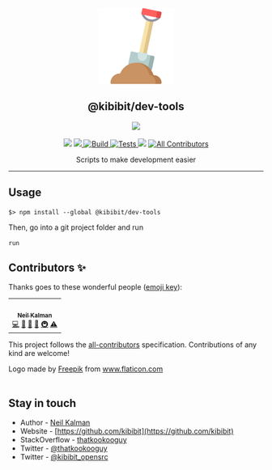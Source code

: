 <p align="center">
  <a href="https://github.com/Kibibit/dev-tools" target="blank"><img src="logo.png" width="150" ></a>
  <h2 align="center">
    @kibibit/dev-tools
  </h2>
</p>
<p align="center">
  <a href="https://www.npmjs.com/package/@kibibit/dev-tools"><img src="https://img.shields.io/npm/v/@kibibit/dev-tools/latest.svg?style=for-the-badge&logo=npm&color=CB3837"></a>
</p>
<p align="center">
<a href="https://www.npmjs.com/package/@kibibit/dev-tools"><img src="https://img.shields.io/npm/v/@kibibit/dev-tools/beta.svg?logo=npm&color=CB3837"></a>
<a href="https://codecov.io/gh/Kibibit/dev-tools">
  <img src="https://codecov.io/gh/Kibibit/dev-tools/branch/beta/graph/badge.svg?token=DrXLrpuExK">
</a>
<a href="https://github.com/Kibibit/dev-tools/actions/workflows/build.yml">
  <img src="https://github.com/Kibibit/dev-tools/actions/workflows/build.yml/badge.svg?style=flat-square&branch=beta" alt="Build">
</a>
<a href="https://github.com/Kibibit/dev-tools/actions/workflows/tests.yml">
  <img src="https://github.com/Kibibit/dev-tools/actions/workflows/tests.yml/badge.svg?style=flat-square&branch=beta" alt="Tests">
</a>
<a href="https://github.com/semantic-release/semantic-release"><img src="https://img.shields.io/badge/%20%20%F0%9F%93%A6%F0%9F%9A%80-semantic--release-e10079.svg"></a>
 <!-- ALL-CONTRIBUTORS-BADGE:START - Do not remove or modify this section -->
<a href="#contributors-"><img src="https://img.shields.io/badge/all_contributors-1-orange.svg?style=flat-square" alt="All Contributors"></a>
<!-- ALL-CONTRIBUTORS-BADGE:END -->
</p>
<p align="center">
  Scripts to make development easier
</p>
<hr>

## Usage

```
$> npm install --global @kibibit/dev-tools
```
Then, go into a git project folder and run
```
run
```

<!-- ## Features
- Supports JSON\YAML files\env variables\cli flags as configuration inputs. See `yaml-config` in the examples folder
- Supports shared configuration files (same file shared for multiple projects)
- initialize a configuration file with `--saveToFile` or `--init`
- save configuration files anywhere above your project's package.json
- forced singleton for a single installation (reuse same class)
- testable
- The ability to create json schemas automatically and add descriptions
  to configuration variables
- Get meaningfull errors when configuration is wrong! -->

## Contributors ✨

Thanks goes to these wonderful people ([emoji key](https://allcontributors.org/docs/en/emoji-key)):
<!-- ALL-CONTRIBUTORS-LIST:START - Do not remove or modify this section -->
<!-- prettier-ignore-start -->
<!-- markdownlint-disable -->
<table>
  <tr>
    <td align="center"><a href="http://thatkookooguy.kibibit.io/"><img src="https://avatars3.githubusercontent.com/u/10427304?v=4?s=100" width="100px;" alt=""/><br /><sub><b>Neil Kalman</b></sub></a><br /><a href="https://github.com/Kibibit/dev-tools/commits?author=Thatkookooguy" title="Code">💻</a> <a href="https://github.com/Kibibit/dev-tools/commits?author=Thatkookooguy" title="Documentation">📖</a> <a href="#design-Thatkookooguy" title="Design">🎨</a> <a href="#maintenance-Thatkookooguy" title="Maintenance">🚧</a> <a href="#infra-Thatkookooguy" title="Infrastructure (Hosting, Build-Tools, etc)">🚇</a> <a href="https://github.com/Kibibit/dev-tools/commits?author=Thatkookooguy" title="Tests">⚠️</a></td>
  </tr>
</table>

<!-- markdownlint-restore -->
<!-- prettier-ignore-end -->

<!-- ALL-CONTRIBUTORS-LIST:END -->

This project follows the [all-contributors](https://github.com/all-contributors/all-contributors) specification. Contributions of any kind are welcome!

<div>Logo made by <a href="https://www.flaticon.com/authors/freepik" title="Freepik">Freepik</a> from <a href="https://www.flaticon.com/" title="Flaticon">www.flaticon.com</a></div>
<br>

## Stay in touch

- Author - [Neil Kalman](https://github.com/thatkookooguy)
- Website - [https://github.com/kibibit](https://github.com/kibibit)
- StackOverflow - [thatkookooguy](https://stackoverflow.com/users/1788884/thatkookooguy)
- Twitter - [@thatkookooguy](https://twitter.com/thatkookooguy)
- Twitter - [@kibibit_opensrc](https://twitter.com/kibibit_opensrc)